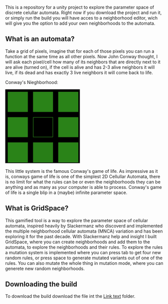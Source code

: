 This is a repository for a unity project to explore the parameter space of discrete celullar automata. Right now if you download the project and run it, or simply run the build you will have acces to a neighborhood editor, wich will give you the option to add your own neighborhoods to the automata. 



## What is an automata?

Take a grid of pixels, imagine that for each of those pixels you can run a function at the same time as all other pixels. Now John Conway thought, I will ask each pixel/cell how many of its neighbors that are directly next to it are alive (turned on), if the cell is alive and has 2-3 alive neighbors it will live, if its dead and has exactly 3 live neighbors it will come back to life.

Conway's Nieghborhood:

![Conway](/mdIMages/ConwayNH.png)


This little system is the famous Conway's game of life. As impressive as it is, conways game of life is one of the simplest 2D Cellullar Automata,  there is no limit for what the rules can be or even the neighborhoods they can be anything and as many as your computer is able to process. Conway's game of life is a single blip in a (maybe) infinite parameter space. 



## What is GridSpace?

This gamified tool is a way to explore the parameter space of cellular automata, inspired heavily by Slackermanz who discoverd and implemented the multiple neighborhood cellular automata (MNCA) variation and has been exploring it for the past decade. With Slackermanz help and insight I built GridSpace, where you can create neighborhoods and add them to the automata, to explore the neighborhoods and their rules. 
To explore the rules a mutation system is implemented where you can press tab to get four new random rules, or press space to generate mutated variants out of one of the rules. 
You can also mutate the whole thing in mutation mode, where you can generete new random neighborhoods.


## Downloading the build
To download the build download the file int the [Link text](BUILD) folder.
